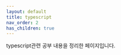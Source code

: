 ```yaml
---
layout: default
title: typescript
nav_order: 2
has_children: true
---
```


typescript관련 공부 내용을 정리한 페이지입니다.